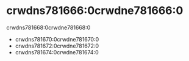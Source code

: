 # crwdns781666:0crwdne781666:0

<p class="description">crwdns781668:0crwdne781668:0</p>

- crwdns781670:0crwdne781670:0
- crwdns781672:0crwdne781672:0
- crwdns781674:0crwdne781674:0
